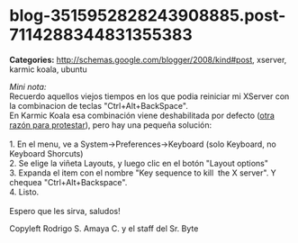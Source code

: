 # blog-3515952828243908885.post-7114288344831355383

**Categories:** http://schemas.google.com/blogger/2008/kind#post, xserver, karmic koala, ubuntu

<i>Mini nota:</i> <br />Recuerdo aquellos viejos tiempos
      en los que podia reiniciar mi XServer con la combinacion de teclas "Ctrl+Alt+BackSpace".<br
      />En Karmic Koala esa combinación viene deshabilitada por defecto (<a
      href="http://www.srbyte.com/2009/11/opinion-sobre-ubuntu-910.html">otra razón para
      protestar</a>), pero hay una pequeña solución:<br /><br />1. En el menu, ve
      a System-&gt;Preferences-&gt;Keyboard (solo Keyboard, no Keyboard Shorcuts)<br
      />2. Se elige la viñeta Layouts, y luego clic en el botón "Layout options"<br />3.
      Expanda el item con el nombre "Key sequence to kill&nbsp; the X server". Y chequea
      "Ctrl+Alt+Backspace".<br />4. Listo.<br /><br />Espero que les sirva,
      saludos!<div class="blogger-post-footer">Copyleft Rodrigo S. Amaya C. y el staff del Sr.
      Byte</div>